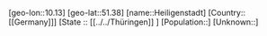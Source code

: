 ﻿---
location: [51.38,10.13]
type: City
tags:
- geo/City


SpocWebEntityId: 30850
isDeleted: false
confidential: public

---
[geo-lon::10.13]
[geo-lat::51.38]
[name::Heiligenstadt]
[Country::[[Germany]]]
[State :: [[../../Thüringen]] ]
[Population::]
[Unknown::]

